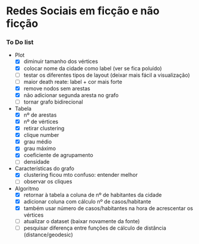 # Redes Sociais em ficção e não ficção

### To Do list
- Plot
    - [x] diminuir tamanho dos vértices
    - [x] colocar nome da cidade como label (ver se fica poluído)
    - [ ] testar os diferentes tipos de layout (deixar mais fácil a visualização)
    - [ ] maior death reate: label + cor mais forte
    - [x] remove nodos sem arestas
    - [x] não adicionar segunda aresta no grafo
    - [ ] tornar grafo bidirecional
- Tabela
    - [x] nº de arestas
    - [x] nº de vértices 
    - [x] retirar clustering 
    - [x] clique number
    - [x] grau médio
    - [x] grau máximo
    - [x] coeficiente de agrupamento
    - [ ] densidade
- Características do grafo
    - [x] clustering ficou mto confuso: entender melhor
    - [ ] observar os cliques
- Algoritmo
    - [x] retornar à tabela a coluna de nº de habitantes da cidade
    - [x] adicionar coluna com cálculo nº de casos/habitante
    - [x] também usar número de casos/habitantes na hora de acrescentar os vértices
    - [ ] atualizar o dataset (baixar novamente da fonte)
    - [ ] pesquisar diferença entre funções de cálculo de distância (distance/geodesic)
